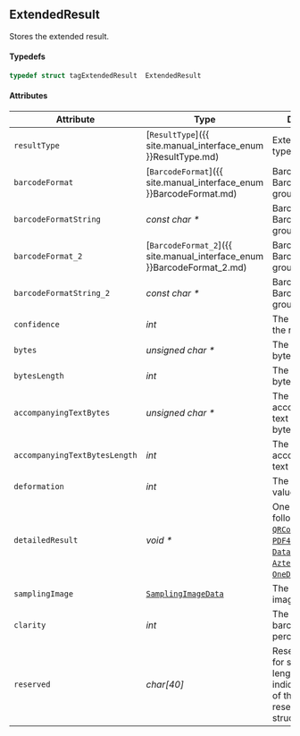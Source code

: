 
## ExtendedResult
Stores the extended result. 

#### Typedefs

```cpp
typedef struct tagExtendedResult  ExtendedResult
```  

#### Attributes
  
| Attribute | Type | Description |
|---------- | ---- | ----------- |
| `resultType` | [`ResultType`]({{ site.manual_interface_enum }}ResultType.md) | Extended result type. |
| `barcodeFormat` | [`BarcodeFormat`]({{ site.manual_interface_enum }}BarcodeFormat.md) | Barcode type in BarcodeFormat group 1. |
| `barcodeFormatString` | *const char \** | Barcode type in BarcodeFormat group 1 as string. |
| `barcodeFormat_2` | [`BarcodeFormat_2`]({{ site.manual_interface_enum }}BarcodeFormat_2.md) | Barcode type in BarcodeFormat group 2. |
| `barcodeFormatString_2` | *const char \** | Barcode type in BarcodeFormat group 2 as string. |
|`confidence` | *int* | The confidence of the result. |
|`bytes` | *unsigned char \** | The content in a byte array. |
|`bytesLength` | *int* | The length of the byte array. |
|`accompanyingTextBytes` | *unsigned char \** | The accompanying text content in a byte array. |
|`accompanyingTextBytesLength` | *int* | The length of the accompanying text byte array. |
|`deformation` | *int* | The deformation value. |
|`detailedResult` | *void \** | One of the following: [`QRCodeDetails`](QRCodeDetails.md), [`PDF417Details`](PDF417Details.md), [`DataMatrixDetails`](DataMatrixDetails.md), [`AztecDetails`](AztecDetails.md), [`OneDCodeDetails`](OneDCodeDetails.md). |
|`samplingImage` | [`SamplingImageData`](SamplingImageData,md) | The sampling image info. |
|`clarity` | *int* | The clarity of the barcode zone in percentage. |
|`reserved` | *char\[40\]* | Reserved memory for struct. The length of this array indicates the size of the memory reserved for this struct. |

